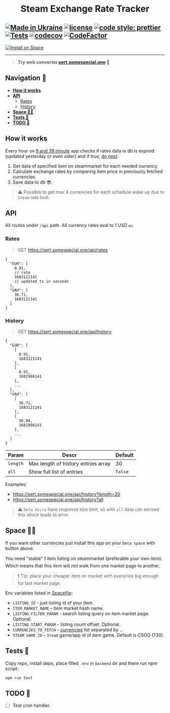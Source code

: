 # <p align="center">Steam Exchange Rate Tracker</p>

[![Made in Ukraine](https://img.shields.io/badge/made_in-ukraine-ffd700.svg?labelColor=0057b7)](https://stand-with-ukraine.pp.ua)
[![license](https://img.shields.io/github/license/somespecialone/sert)](https://github.com/somespecialone/sert/blob/master/LICENSE)
[![code style: prettier](https://img.shields.io/badge/code_style-prettier-ff69b4.svg?style=flat)](https://github.com/prettier/prettier)
[![Tests](https://github.com/somespecialone/sert/actions/workflows/tests.yml/badge.svg)](https://github.com/somespecialone/sert/actions/workflows/tests.yml)
[![codecov](https://codecov.io/gh/somespecialone/sert/branch/master/graph/badge.svg?token=GM6IQU4U2K)](https://codecov.io/gh/somespecialone/sert)
[![CodeFactor](https://www.codefactor.io/repository/github/somespecialone/sert/badge)](https://www.codefactor.io/repository/github/somespecialone/sert)
---

[![Install on Space](https://deta.space/buttons/dark.svg)](https://deta.space/discovery/r/d3prpujpccplt9xg)

---

> **Try web converter [sert.somespecial.one](https://sert.somespecial.one) 🧮**

## Navigation 🧭

- [**How it works**](#how-it-works)
- [**API**](#api)
  - [Rates](#rates)
  - [History](#history)
- [**Space 🚀🌌**](#space-)
- [**Tests 🧪**](#tests-)
- [**TODO 📑**](#todo-)

## How it works

Every hour on [9 and 39 minute](./Spacefile) app checks if rates data in db is expired (updated yesterday or even older)
and if true, [do next](./backend/src/cron/main.cron.js):

1. Get data of specified item on steammarket for each needed currency.
2. Calculate exchange rates by comparing item price in previously fetched currencies.
3. Save data to db 😎.

> ⚠️ Possible to get max 4 currencies for each schedule wake up due to `Steam` rate limit.

## API

All routes under `/api` path.
All currency rates eval to 1 USD 💵.

### Rates

> GET https://sert.somespecial.one/api/rates

```json5
{
  "EUR": [
    0.91,
    // rate
    1683121141
    // updated ts in seconds
  ],
  "UAH": [
    36.71,
    1683121141
  ]
}
```

### History

> GET https://sert.somespecial.one/api/history

```json5
{
  "EUR": [
    [
      0.91,
      1683121141
    ],
    [
      0.91,
      1682986141
    ],
    ...
  ],
  "UAH": [
    [
      36.71,
      1683121141
    ],
    [
      36.94,
      1682986141
    ],
    ...
  ]
}
```

| Param    | Descr                               | Default |
|----------|-------------------------------------|---------|
| `length` | Max length of history entries array | 30      |
| `all`    | Show full list of entries           | `false` |

Examples:

* https://sert.somespecial.one/api/history?length=20
* https://sert.somespecial.one/api/history?all

> ⚠️ `Deta micro` have response size limit, so with `all` data can exceed this which leads to error.

## Space 🚀🌌

If you want other currencies just install this app on your `Deta space` with button above.

You need "stable" ❗ item listing on steammarket (preferable your own item).
Which means that this item will not walk from one market page to another.

> ❗ Tip: place your cheaper item on market with overprice big enough for last market page

Env variables listed in [Spacefile](./Spacefile):

* `LISTING_ID` - just listing id of your item.
* `ITEM_MARKET_NAME` - item market hash name.
* `LISTING_FILTER_PARAM` - search listing query on item market page. Optional.
* `LISTING_START_PARAM` - listing count offset. Optional.
* `CURRENCIES_TO_FETCH` - [currencies](./backend/src/constants.js) list separated by `,`.
* `STEAM_GAME_ID` - `Steam` game/app id of item game. Default is CSGO (730).

## Tests 🧪

Copy repo, install deps, place filled `.env` in `backend` dir and there run npm script:

```shell
npm run test
```

## TODO 📑

* [ ] Test cron handler.
